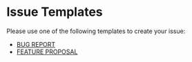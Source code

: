 # Issue Templates

Please use one of the following templates to create your issue:

- [BUG REPORT](https://github.com/ZEISS/precise-ui/issues/new?template=bugs.md)
- [FEATURE PROPOSAL](https://github.com/ZEISS/precise-ui/issues/new?template=features.md)
